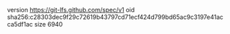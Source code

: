 version https://git-lfs.github.com/spec/v1
oid sha256:c28303dec9f29c72619b43797cd71ecf424d799bd65ac9c3197e41acca5df1ac
size 6940

